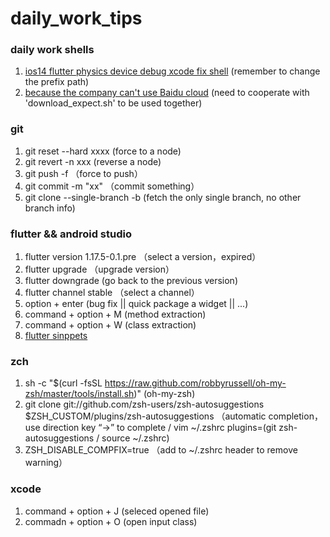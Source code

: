 # daily_work_tips

### daily work shells
 
1. [ios14 flutter physics device debug xcode fix shell](https://github.com/Wbqqqq/daily_work_tips/blob/main/iOS_14_flutter_attach_fix.sh) (remember to change the prefix path)
2. [because the company can't use Baidu cloud](https://github.com/Wbqqqq/daily_work_tips/blob/main/start_download) (need to cooperate with 'download_expect.sh' to be used together)


### git

1. git reset --hard xxxx (force to a node)
2. git revert -n xxx (reverse a node)
3. git push -f （force to push）
4. git commit -m "xx" （commit something）
5. git clone --single-branch -b (fetch the only single branch, no other branch info)


### flutter && android studio

1. flutter version 1.17.5-0.1.pre （select a version，expired）
2. flutter upgrade （upgrade version）
3. flutter downgrade (go back to the previous version)
4. flutter channel stable （select a channel）
5. option + enter (bug fix || quick package a widget || ...)
6. command + option + M (method extraction)
7. command + option + W (class extraction)
8. [flutter sinppets](https://github.com/georgeherby/flutter-snippets/blob/master/README.md)

### zch 
1. sh -c "$(curl -fsSL https://raw.github.com/robbyrussell/oh-my-zsh/master/tools/install.sh)" (oh-my-zsh)
2. git clone git://github.com/zsh-users/zsh-autosuggestions $ZSH_CUSTOM/plugins/zsh-autosuggestions （automatic completion，use direction key “->” to complete /
   vim ~/.zshrc plugins=(git zsh-autosuggestions / source ~/.zshrc)
3. ZSH_DISABLE_COMPFIX=true （add to ~/.zshrc header to remove warning）

### xcode
1. command + option + J (seleced opened file)
2. commadn + option + O (open input class)



